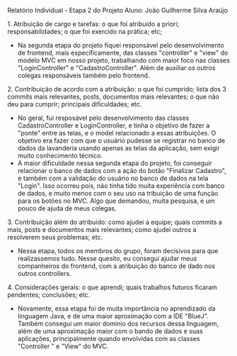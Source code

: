 Relatório Individual - Etapa 2 do Projeto
Aluno: João Guilherme Silva Araújo

1.⁠ ⁠Atribuição de cargo e tarefas: o que foi atribuído a priori; responsabilidades; o que foi exercido na prática; etc;

- Na segunda etapa do projeto fiquei responsável pelo desenvolvimento de frontend, mais específicamente, das classes "controller" e "view" do modelo MVC em nosso projeto, trabalhando com maior foco nas classes "LoginController" e "CadastroController". Além de auxiliar os outros colegas responsáveis também pelo frontend.

2.⁠ ⁠⁠Contribuição de acordo com a atribuição: o que foi cumprido; lista dos 3 commits mais relevantes, posts, documentos mais relevantes; o que não deu para cumprir; principais dificuldades; etc.

- No geral, fui resposável pelo desenvolvimento das classes CadastroController e LoginController, e tinha o objetivo de fazer a "ponte" entre as telas, e o model relacionado a essas atribuições. O objetivo era fazer com que o usuário pudesse se registrar no banco de dados da lavanderia usando apenas as telas da aplicação, sem exigir muito conhecimento técnico.
- A maior dificuldade nessa segunda etapa do projeto, foi conseguir relacionar o banco de dados com a ação do botão "Finalizar Cadastro", e também com a validação do usuário no banco de dados na tela "Login". Isso ocorreu pois, não tinha tido muita experiência com banco de dados, e muito menos com o seu uso na tribuição de uma função para os botões no MVC. Algo que demandou, muita pesquisa, e um pouco de ajuda de meus colegas.

3.⁠ ⁠⁠Contribuição além do atribuído: como ajudei a equipe; quais commits a mais, posts e documentos mais relevantes; como ajudei outros a resolverem seus problemas; etc.

- Nessa etapa, todos os membros do grupo, foram decisivos para que realizassemos tudo. Nesse quesito, eu consegui ajudar meus companheiros do frontend, com a atribuição do banco de dado nos outros controllers.

4.⁠ ⁠⁠Considerações gerais: o que aprendi; quais trabalhos futuros ficaram pendentes; conclusões; etc.

- Novamente, essa etapa foi de muita importância no aprendizado da linguagem Java, e de uma maior aproximação com a IDE "BlueJ". Também consegui um maior domínio dos recursos dessa linguagem, além de uma aproximação maior com o bando de dados e suas aplicações, principalmente quando envolvidas com as classes "Controller " e "View" do MVC.
